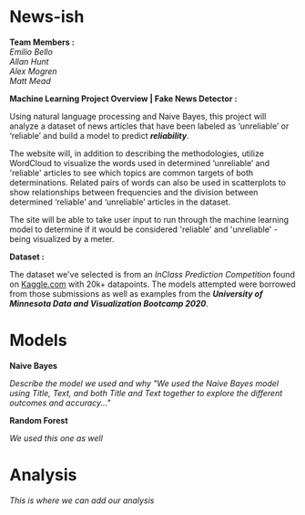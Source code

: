 # News-ish

**Team Members :** <br>
_Emilio Bello_ <br>
_Allan Hunt_ <br>
_Alex Mogren_ <br>
_Matt Mead_

**Machine Learning Project Overview | Fake News Detector :**

Using natural language processing and Naive Bayes, this project will analyze a dataset of news articles that have been labeled as ‘unreliable’ or ‘reliable’ and build a model to predict **_reliability_**.

The website will, in addition to describing the methodologies, utilize WordCloud to visualize the words used in determined ‘unreliable’ and 'reliable' articles to see which topics are common targets of both determinations. Related pairs of words can also be used in scatterplots to show relationships between frequencies and the division between determined ‘reliable’ and ‘unreliable’ articles in the dataset.

The site will be able to take user input to run through the machine learning model to determine if it would be considered 'reliable' and 'unreliable' - being visualized by a meter.

**Dataset :** 

The dataset we've selected is from an _InClass Prediction Competition_ found on [Kaggle.com](https://www.kaggle.com/c/fake-news/data) with 20k+ datapoints. The models attempted were borrowed from those submissions as well as examples from the **_University of Minnesota Data and Visualization Bootcamp 2020_**.

# Models

**Naive Bayes**

_Describe the model we used and why "We used the Naive Bayes model using Title, Text, and both Title and Text together to explore the different outcomes and accuracy..."_

**Random Forest**

_We used this one as well_

# Analysis

_This is where we can add our analysis_
